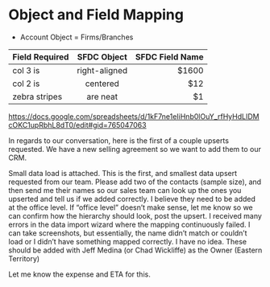 # Object and Field Mapping
* Account Object = Firms/Branches

| Field Required | SFDC Object  | SFDC Field Name |
| ------------- |:-------------:| -----:|
| col 3 is      | right-aligned | $1600 |
| col 2 is      | centered      |   $12 |
| zebra stripes | are neat      |    $1 |

https://docs.google.com/spreadsheets/d/1kF7ne1eIiHnb0lOuY_rfHyHdLIDMcOKC1upRbhL8dT0/edit#gid=765047063

In regards to our conversation, here is the first of a couple upserts requested. We have a new selling agreement so we want to add them to our CRM.

Small data load is attached.
This is the first, and smallest data upsert requested from our team.
Please add two of the contacts (sample size), and then send me their names so our sales team can look up the ones you upserted and tell us if we added correctly. I believe they need to be added at the office level. If “office level” doesn’t make sense, let me know so we can confirm how the hierarchy should look, post the upsert.
I received many errors in the data import wizard where the mapping continuously failed. I can take screenshots, but essentially, the name didn’t match or couldn’t load or I didn’t have something mapped correctly. I have no idea.
These should be added with Jeff Medina (or Chad Wickliffe) as the Owner (Eastern Territory)
 

Let me know the expense and ETA for this.
